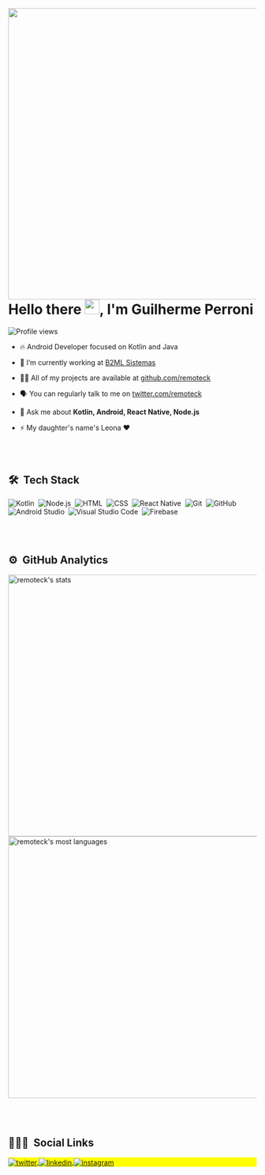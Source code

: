<img align="right" height="590em" src="https://raw.githubusercontent.com/gist/remoteck/ff71361028677467d7f0f21209f3bd5c/raw/c5c3827702b435e4254dacd126ab5827509cb077/githubcard.svg"/>
<h1 align="left">Hello there <img src="https://raw.githubusercontent.com/kaueMarques/kaueMarques/master/hi.gif" width="30px">, I'm Guilherme Perroni</h1>
<p align="left"> <img src="https://komarev.com/ghpvc/?username=remoteck&color=yellow" alt="Profile views" /> </p>

- 🔥 Android Developer focused on Kotlin and Java 

- 🔭 I’m currently working at [B2ML Sistemas](https://b2ml.com.br/)

- 👨‍💻 All of my projects are available at [github.com/remoteck](https://github.com/remoteck)

- 🗣️ You can regularly talk to me on [twitter.com/remoteck](https://twitter.com/remoteck)

- 💬 Ask me about **Kotlin, Android, React Native, Node.js**

- ⚡ My daughter's name's Leona ❤️

<br><br>

## 🛠 &nbsp;Tech Stack

![Kotlin](https://img.shields.io/badge/-Kotlin-05122A?style=flat&logo=kotlin)&nbsp;
![Node.js](https://img.shields.io/badge/-Node.js-05122A?style=flat&logo=node.js)&nbsp;
![HTML](https://img.shields.io/badge/-HTML-05122A?style=flat&logo=HTML5)&nbsp;
![CSS](https://img.shields.io/badge/-CSS-05122A?style=flat&logo=CSS3&logoColor=1572B6)&nbsp;
![React Native](https://img.shields.io/badge/-React%20Native-05122A?style=flat&logo=react)&nbsp;
![Git](https://img.shields.io/badge/-Git-05122A?style=flat&logo=git)&nbsp;
![GitHub](https://img.shields.io/badge/-GitHub-05122A?style=flat&logo=github)&nbsp;
![Android Studio](https://img.shields.io/badge/-Android%20Studio-05122A?style=flat&logo=android-studio)&nbsp;
![Visual Studio Code](https://img.shields.io/badge/-Visual%20Studio%20Code-05122A?style=flat&logo=visual-studio-code&logoColor=007ACC)&nbsp;
![Firebase](https://img.shields.io/badge/-Firebase-05122A?style=flat&logo=firebase)&nbsp;

<br><br>

## ⚙️ &nbsp;GitHub Analytics

<p align="left">
<img width="530em" src="https://github-readme-stats.vercel.app/api?username=remoteck&show_icons=true&theme=vision-friendly-dark" alt="remoteck's stats"/>
<img width="530em" src="https://github-readme-stats.vercel.app/api/top-langs/?username=remoteck&layout=compact&theme=vision-friendly-dark" alt="remoteck's most languages"/>
</p>

<br><br>

## 👱🏼‍♂️ &nbsp;Social Links

<p align="left" style="background:yellow">
<a href="https://twitter.com/remoteck" target="_blank">
  <img align="center" src="https://img.shields.io/badge/-remoteck-05122A?style=flat&logo=twitter" alt="twitter"/>  
</a>
<a href="https://linkedin.com/in/guilherme-perroni" target="_blank">
  <img align="center" src="https://img.shields.io/badge/-Guilherme%20Perroni-05122A?style=flat&logo=linkedin" alt="linkedin"/>
</a>
<a href="https://instagram.com/ggperroni" target="_blank">
 <img align="center" src="https://img.shields.io/badge/-ggperroni-05122A?style=flat&logo=instagram" alt="instagram"/>
</a>
